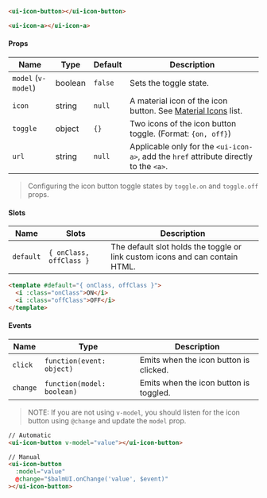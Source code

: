 ```html
<ui-icon-button></ui-icon-button>

<ui-icon-a></ui-icon-a>
```

#### Props

| Name                | Type    | Default | Description                                                                            |
| ------------------- | ------- | ------- | -------------------------------------------------------------------------------------- |
| `model` (`v-model`) | boolean | `false` | Sets the toggle state.                                                                 |
| `icon`              | string  | `null`  | A material icon of the icon button. See [Material Icons](/#/icons) list.               |
| `toggle`            | object  | `{}`    | Two icons of the icon button toggle. (Format: `{on, off}`)                             |
| `url`               | string  | `null`  | Applicable only for the `<ui-icon-a>`, add the `href` attribute directly to the `<a>`. |

> Configuring the icon button toggle states by `toggle.on` and `toggle.off` props.

#### Slots

| Name      | Slots                   | Description                                                                  |
| --------- | ----------------------- | ---------------------------------------------------------------------------- |
| `default` | `{ onClass, offClass }` | The default slot holds the toggle or link custom icons and can contain HTML. |

```html
<template #default="{ onClass, offClass }">
  <i :class="onClass">ON</i>
  <i :class="offClass">OFF</i>
</template>
```

#### Events

| Name     | Type                       | Description                            |
| -------- | -------------------------- | -------------------------------------- |
| `click`  | `function(event: object)`  | Emits when the icon button is clicked. |
| `change` | `function(model: boolean)` | Emits when the icon button is toggled. |

> NOTE: If you are not using `v-model`, you should listen for the icon button using `@change` and update the `model` prop.

```html
// Automatic
<ui-icon-button v-model="value"></ui-icon-button>

// Manual
<ui-icon-button
  :model="value"
  @change="$balmUI.onChange('value', $event)"
></ui-icon-button>
```
